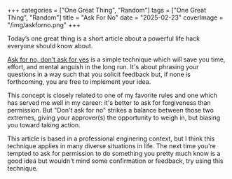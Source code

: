 +++
categories = ["One Great Thing", "Random"]
tags = ["One Great Thing", "Random"]
title = "Ask For No"
date = "2025-02-23"
coverImage = "/img/askforno.png"
+++

Today’s one great thing is a short article about a powerful life hack everyone should know about.

<!--more-->

<a target="_blank" href="https://www.mooreds.com/wordpress/archives/3518">Ask for no, don't ask for yes</a> is a simple technique which will save you time, effort, and mental anguish in the long run. It's about phrasing your questions in a way such that you solicit feedback but, if none is forthcoming, you are free to implement your idea.

This concept is closely related to one of my favorite rules and one which has served me well in my career: it's better to ask for forgiveness than permission. But "Don't ask for no" strikes a balance between those two extremes, giving your approver(s) the opportunity to weigh in, but biasing you toward taking action.

This article is based in a professional enginering context, but I think this technique applies in many diverse situations in life. The next time you're tempted to ask for permission to do something you pretty much know is a good idea but wouldn't mind some confirmation or feedback, try using this technique.

